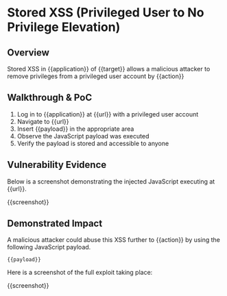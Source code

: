 # Stored XSS (Privileged User to No Privilege Elevation)

## Overview

<!--
Provide a 1-2 sentence description - see http://cveproject.github.io/docs/content/key-details-phrasing.pdf for tips

This format is a good guide:
[VULNTYPE] in [COMPONENT] in [APPLICATION] allows [ATTACKER] to [IMPACT] via [VECTOR] 
-->

Stored XSS in {{application}} of {{target}} allows a malicious attacker to remove privileges from a privileged user account by {{action}}

## Walkthrough & PoC

<!--
Provide a step-by-step walkthrough on how to access the vulnerable injection point, and how to exploit the vulnerability.
Adding a dot-pointed walkthrough with relevant screenshots will speed triage time and result in faster rewards!
-->

1. Log in to {{application}} at {{url}} with a privileged user account
1. Navigate to {{url}}
1. Insert {{payload}} in the appropriate area
1. Observe the JavaScript payload was executed
1. Verify the payload is stored and accessible to anyone

## Vulnerability Evidence

<!--
Your submission MUST include evidence of the vulnerability and not be theoretical in nature.

For a stored XSS vulnerability, please include a simple URL or HTML payload that can be executed to easily demonstrate and reproduce the issue. 
-->

Below is a screenshot demonstrating the injected JavaScript executing at {{url}}.

{{screenshot}}

## Demonstrated Impact

<!--
Attempt to escalate the XSS to perform additional actions (such as an account takeover or CSRF bypass to perform a sensitive action). If this is possible, provide a full proof-of-concept here.
--> 

A malicious attacker could abuse this XSS further to {{action}} by using the following JavaScript payload.

```
{{payload}}
```

Here is a screenshot of the full exploit taking place:

{{screenshot}}
